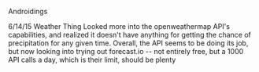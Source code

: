 Androidings

6/14/15
Weather Thing
Looked more into the openweathermap API's capabilities, and realized it doesn't have anything for getting
the chance of precipitation for any given time. Overall, the API seems to be doing its job, but now looking
into trying out forecast.io -- not entirely free, but a 1000 API calls a day, which is their limit, should be plenty